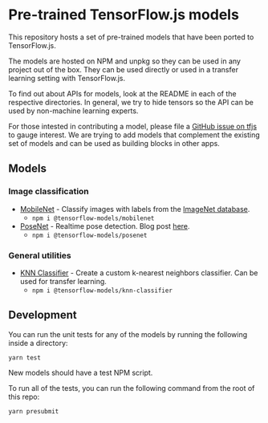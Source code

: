 # Pre-trained TensorFlow.js models

This repository hosts a set of pre-trained models that have been ported to
TensorFlow.js.

The models are hosted on NPM and unpkg so they can be used in any project out of the box. They can be used directly or used in a transfer learning
setting with TensorFlow.js.

To find out about APIs for models, look at the README in each of the respective
directories. In general, we try to hide tensors so the API can be used by
non-machine learning experts.

For those intested in contributing a model, please file a [GitHub issue on tfjs](https://github.com/tensorflow/tfjs/issues) to gauge
interest. We are trying to add models that complement the existing set of models
and can be used as building blocks in other apps.

## Models

### Image classification
- [MobileNet](https://github.com/tensorflow/tfjs-models/tree/master/mobilenet) - Classify images with labels from the [ImageNet database](http://www.image-net.org/).
  - `npm i @tensorflow-models/mobilenet`
- [PoseNet](https://github.com/tensorflow/tfjs-models/tree/master/posenet) - Realtime pose detection. Blog post [here](https://medium.com/tensorflow/real-time-human-pose-estimation-in-the-browser-with-tensorflow-js-7dd0bc881cd5).
  - `npm i @tensorflow-models/posenet`

### General utilities
- [KNN Classifier](https://github.com/tensorflow/tfjs-models/tree/master/knn-classifier) - Create a custom k-nearest neighbors classifier. Can be used for transfer learning.
  - `npm i @tensorflow-models/knn-classifier`

## Development

You can run the unit tests for any of the models by running the following
inside a directory:

`yarn test`

New models should have a test NPM script.

To run all of the tests, you can run the following command from the root of this
repo:

`yarn presubmit`
